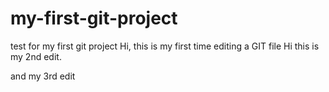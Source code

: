 # my-first-git-project
test for my first git project
Hi, this is my first time editing a GIT file
Hi this is my 2nd edit. 

and my 3rd edit
